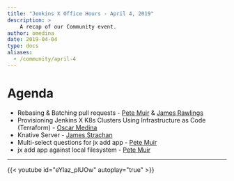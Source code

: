 ```yaml
---
title: "Jenkins X Office Hours - April 4, 2019"
description: >
    A recap of our Community event.
author: omedina
date: 2019-04-04
type: docs
aliases:
  - /community/april-4
---
```


# Agenda

- Rebasing & Batching pull requests - [Pete Muir](https://twitter.com/plmuir) & [James Rawlings](https://twitter.com/jdrawlings)
- Provisioning Jenkins X K8s Clusters Using Infrastructure as Code (Terraform) - [Oscar Medina](https://twitter.com/SharePointOscar)
- Knative Server - [James Strachan](https://twitter.com/jstrachan)
- Multi-select questions for jx add app - [Pete Muir](https://twitter.com/plmuir)
- jx add app against local filesystem - [Pete Muir](https://twitter.com/plmuir)

---


{{< youtube id="eYIaz_plUOw" autoplay="true" >}}